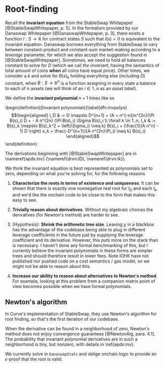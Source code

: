 # Root-finding

Recall the **invariant equation** from the StableSwap Whitepaper [@StableSwapWhitepaper, p. 5]. In the formalism provided by our Danaswap Whitepaper [@DanaswapWhitepaper, p. 3], there exists a function $I : S \rightarrow \mathbb{R}$ for contract states $S$ such that $I(s) = 0$ is equivalent to the invariant equation. Danaswap borrows everything from StableSwap to vary between constant-product and constant-sum market-making according to a _leverage_ parameter, for which we also accept the suggestion found in [@StableSwapWhitepaper]. Sometimes, we need to hold all balances constant to solve for $D$ (which we call _the invariant_, having the semantics of total amount of coins **when** all coins have equal price). Other times, we consider a $k$ and solve for $B(s)_k$ holding everything else (including $D$) constant, when $B : S \rightarrow \mathbb{R}^n$ is a function assigning in every state a balance to each of $n$ assets (we will think of an $i \in 1..n$ as an _asset label_). 

We define the **invariant polynomial** $n + 1$ times like so

\begin{definition}[Invariant polynomials]\label{dfn:invpolyn}
$$\begin{aligned}
    I_D & := D \mapsto D^{n+1} + (A + n^{-n})n^{2n}(\Pi B(s)_i) D + - A n^{2n} (\Pi B(s)_i) \Sigma B(s)_i \\
    \forall k \in 1..n, I_k & := B(s)_k \mapsto B(s)_k^2 + \left(\Sigma_{i \neq k} B(s)_i + (\frac{1}{A n^n} - 1) D \right) x_k + \frac{-D^{n+1}}{A n^{2n}\Pi_{i \neq k} B(s)_i}
\end{aligned}$$
\end{definition}

The derivations beginning with [@StableSwapWhitepaper] are in \nameref{apdx:inv} (\nameref{drvn:ID}, \nameref{drvn:Ik}). 

We think the invariant equation is best represented as polynomials set to zero, depending on what you're solving for, for the following reasons

1. **Characterize the roots in terms of existence and uniqueness**. It can be shown that there is exactly one nonnegative real root for $I_D$ and each $I_k$, and we'd like the onchain code to be close to the form that makes this easy to see. 

2. **Trivially reason about derivatives**. Without my algebraic choices the derivatives (for Newton's method) are harder to see.

3. (Hypothesis): **Shrink the arithmetic tree size**. Leaving $\chi$ in a blackbox has the advantage of the codebase being able to plug in different leverage coefficients in the future just by supplying the leverage coefficient and its derivative. However, this puts more on the stack than is necessary. I haven't done any formal benchmarking of this, but I currently believe the invariant polynomials in these forms are simpler trees and should therefore result in lower fees. Note IOHK have not published nor pushed code on a cost semantics / gas model, so we might not be able to reason about this.

4. **Increase our ability to reason about alternatives to Newton's method**. For example, looking at this problem from a companion matrix point of view becomes possible when we have formal polynomials. 

## Newton's algorithm 

In Curve's implementation of StableSwap, they use Newton's algorithm for root finding, so that's the first iteration of our codebase.

When the derivative can be found in a neighborhood of zero, Newton's method does not enjoy convergence guarantees [@NewtonAlg, para. 4.1]. The probability that invariant polynomial derivatives are in such a neighborhood is tiny, but nonzero, with details in \ref{apdx:inv}. 

We currently solve in `DanaswapStats` and oblige onchain logic to provide an $\epsilon$-proof that the root is valid. 



